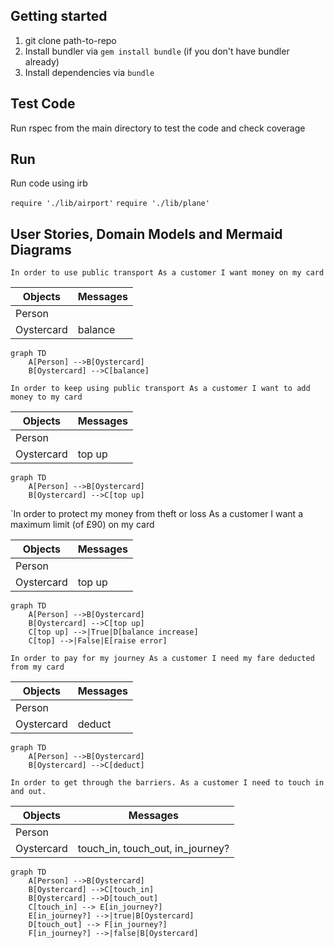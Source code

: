 ## Getting started

1) git clone path-to-repo
2) Install bundler via `gem install bundle` (if you don't have bundler already)
3) Install dependencies via `bundle`


## Test Code

Run rspec from the main directory to test the code and check coverage

## Run

Run code using irb

`require './lib/airport'`
`require './lib/plane'`

## User Stories, Domain Models and Mermaid Diagrams

`In order to use public transport
As a customer
I want money on my card`

|  Objects        |  Messages      |
| ----------      | -------------  | 
| Person  |                        |
| Oystercard  |      balance    |

```mermaid
graph TD
    A[Person] -->B[Oystercard]
    B[Oystercard] -->C[balance]
```

`In order to keep using public transport
As a customer
I want to add money to my card`

|  Objects        |  Messages      |
| ----------      | -------------  | 
| Person  |                        |
| Oystercard  |      top up    |

```mermaid
graph TD
    A[Person] -->B[Oystercard]
    B[Oystercard] -->C[top up]
```

`In order to protect my money from theft or loss
As a customer
I want a maximum limit (of £90) on my card

|  Objects        |  Messages      |
| ----------      | -------------  | 
| Person  |                        |
| Oystercard  |      top up   |

```mermaid
graph TD
    A[Person] -->B[Oystercard]
    B[Oystercard] -->C[top up]
    C[top up] -->|True|D[balance increase]
    C[top] -->|False|E[raise error]
```


`In order to pay for my journey
As a customer
I need my fare deducted from my card`

|  Objects        |  Messages      |
| ----------      | -------------  | 
| Person  |                        |
| Oystercard  |      deduct   |

```mermaid
graph TD
    A[Person] -->B[Oystercard]
    B[Oystercard] -->C[deduct]
```

`In order to get through the barriers.
As a customer
I need to touch in and out.`


|  Objects        |  Messages      |
| ----------      | -------------  | 
| Person  |                        |
| Oystercard  |      touch_in, touch_out, in_journey?   |

```mermaid
graph TD
    A[Person] -->B[Oystercard]
    B[Oystercard] -->C[touch_in]
    B[Oystercard] -->D[touch_out]
    C[touch_in] --> E[in_journey?]
    E[in_journey?] -->|true|B[Oystercard]
    D[touch_out] --> F[in_journey?]
    F[in_journey?] -->|false|B[Oystercard]
```